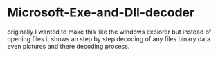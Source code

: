 Microsoft-Exe-and-Dll-decoder
=============================

originally I wanted to make this like the windows explorer but instead of opening files it shows an step by step decoding of any files binary data even pictures and there decoding process.
